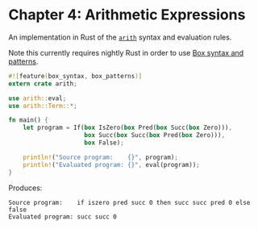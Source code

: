 # Chapter 4: Arithmetic Expressions

An implementation in Rust of the [`arith`](https://www.cis.upenn.edu/~bcpierce/tapl/checkers/arith/core.ml) syntax and evaluation rules.

Note this currently requires nightly Rust in order to use [Box syntax and patterns](https://doc.rust-lang.org/book/box-syntax-and-patterns.html).

```rust
#![feature(box_syntax, box_patterns)]
extern crate arith;

use arith::eval;
use arith::Term::*;

fn main() {
    let program = If(box IsZero(box Pred(box Succ(box Zero))),
                     box Succ(box Succ(box Pred(box Zero))),
                     box False);

    println!("Source program:    {}", program);
    println!("Evaluated program: {}", eval(program));
}
```

Produces:

```
Source program:    if iszero pred succ 0 then succ succ pred 0 else false
Evaluated program: succ succ 0
```
